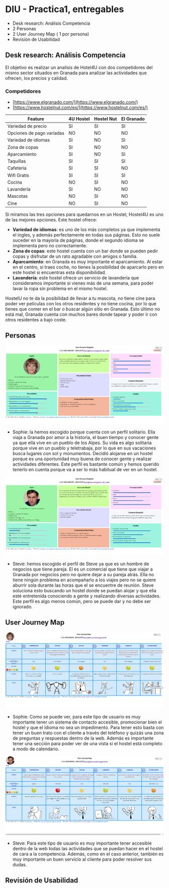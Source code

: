 # DIU - Practica1, entregables




- Desk research: Análisis Competencia 
- 2 Personas 
- 2 User Journey Map  ( 1 por persona)
- Revisión de Usabilidad 



## Desk research: Análisis Competencia

El objetivo es realizar un analísis de Hotel4U con dos competidores del mismo sector situados en Granada para analizar las actividades que ofrecen, los precios y calidad. 

### Competidores

- [https://www.elgranado.com/](https://www.elgranado.com/)
- [https://www.hostelnut.com/es/](https://www.hostelnut.com/es/)

| Feature | 4U Hostel | Hostel Nut | El Granado |
| --- | --- | --- | --- |
| Variedad de precio | SI | SI | SI |
| Opciones de pago variadas | NO | NO | NO |
| Variedad de idiomas | SI | NO | SI |
| Zona de copas | SI | NO | NO |
| Aparcamiento | SI | NO | SI |
| Taquillas | SI | SI | SI |
| Cafetería | SI | SI | NO |
| Wifi Gratis | SI | SI | SI |
| Cocina | NO | SI | NO |
| Lavandería | SI | NO | NO |
| Mascotas | NO | SI | NO |
| Cine | NO | SI | NO |

Si miramos las tres opciones para quedarnos en un Hostel, Hostel4U es uno de las mejores opciones. Este hostel ofrece: 

- **Variedad de idiomas**: es uno de los más completos ya que implementa el ingles, y además perfectamente en todas sus páginas. Esto no suele suceder en la mayoría de páginas, donde el segundo idioma se implementa pero no correctamente.
- **Zona de copas**: este hostel cuenta con un bar donde se pueden pedir copas y disfrutar de un rato agradable con amigos o familia. 
- **Aparcamiento**: en Granada es muy importante el aparcamiento. Al estar en el centro, si traes coche, no tienes la posibilidad de aparcarlo pero en este hostel si encuentras esta disponibilidad. 
- **Lavandería**: este hostel ofrece un servicio de lavandería que consideramos importante si vienes más de una semana, para poder lavar la ropa sin problema en el mismo hostel.

HostelU no te da la posibilidad de llevar a tu mascota, no tiene cine para poder ver películas con los otros residentes y no tiene cocina, por lo que tienes que comer en el bar o buscar algún sitio en Granada. Esto último no está mal, Granada cuenta con muchos bares donde tapear y poder ir con otros residentes a bajo coste.  

## Personas
![Image text](https://github.com/antoniogamiz/DIU/blob/master/P1/Sophie_UserPersona.png)

* Sophie: la hemos escogido porque cuenta con un perfil solitario. Ella viaja a Granada por amor a la historia, el buen tiempo y conocer gente ya que ella vive en un pueblo de los Alpes. Su vida es algo solitaria porque vive en un pueblo y teletrabaja, por lo que en sus vacaciones busca lugares con sol y monumentos. Decidió alojarse en un hostel porque es una oportunidad muy buena de conocer gente y realizar actividades diferentes. Este perfil es bastante común y hemos querido tenerlo en cuenta porque va a ser lo más habitual de ver en un hostel. 

![Image text](https://github.com/antoniogamiz/DIU/blob/master/P1/Steve_UserPersona.png)
* Steve: hemos escogido el perfil de Steve ya que es un hombre de negocios que tiene pareja. El es un comercial que tiene que viajar a Granada por negocios pero no quiere dejar a su pareja atrás. Ella no tiene ningún problema en acompañarlo a los viajes pero no se quiere aburrir sola durante las horas que el se encuentre de reunión. Steve soluciona esto buscando un hostel donde se puedan alojar y que ella esté entretenida conociendo a gente y realizando diversas actividades. Este perfil es algo menos común, pero se puede dar y no debe ser ignorado.


## User Journey Map

![Image text](https://github.com/antoniogamiz/DIU/blob/master/P1/Sophie_JourneyMap.png)
* Sophie: Como se puede ver, para este tipo de usuario es muy importante tener un sistema de contacto accesible, promocionar bien el hostel y que el idioma no sea un impedimento. Para tener esto basta con tener un buen trato con el cliente a través del teléfono y quizás una zona de preguntas y respuestas dentro de la web. Además es importante tener una sección para poder ver de una vista si el hostel está completo a modo de calendario. 


![Image text](https://github.com/antoniogamiz/DIU/blob/master/P1/Steve_JourneyMap.png)

* Steve: Para este tipo de usuario es muy importante tener accesible dentro de la web todas las actividades que se puedan hacer en el hostel de cara a la competencia. Además, como en el caso anterior, también es muy importante un buen servicio al cliente para poder resolver sus dudas. 

## Revisión de Usabilidad 





